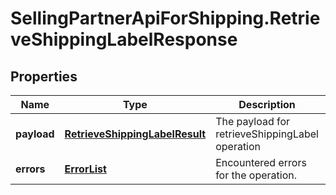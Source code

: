 # SellingPartnerApiForShipping.RetrieveShippingLabelResponse

## Properties
Name | Type | Description | Notes
------------ | ------------- | ------------- | -------------
**payload** | [**RetrieveShippingLabelResult**](RetrieveShippingLabelResult.md) | The payload for retrieveShippingLabel operation | [optional] 
**errors** | [**ErrorList**](ErrorList.md) | Encountered errors for the operation. | [optional] 


